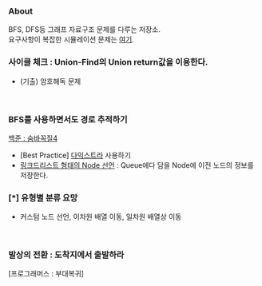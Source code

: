 ### About
BFS, DFS등 그래프 자료구조 문제를 다루는 저장소.  
요구사항이 복잡한 시뮬레이션 문제는 [여기](https://github.com/AtomicLiquors/Algorithm_Practice/tree/main/simulation).

### 사이클 체크 : Union-Find의 Union return값을 이용한다.  
  - (기출) 암호해독 문제

<br>

### BFS를 사용하면서도 경로 추적하기
[백준 : 숨바꼭질4](https://www.acmicpc.net/problem/13913)
- [Best Practice] [다익스트라](https://github.com/AtomicLiquors/Algorithm_Practice/tree/main/SSP/Dijkstra) 사용하기
- [링크드리스트 형태의 Node 선언](https://github.com/AtomicLiquors/Algorithm_Practice/blob/main/graph/Main_13913.java) : Queue에다 담을 Node에 이전 노드의 정보를 저장한다. 

### [*] 유형별 분류 요망
- 커스텀 노드 선언, 이차원 배열 이동, 일차원 배열상 이동

<br>

### 발상의 전환 : 도착지에서 출발하라
[프로그래머스 : 부대복귀]